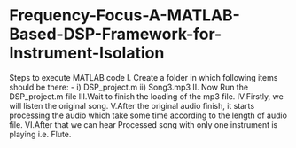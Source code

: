 # Frequency-Focus-A-MATLAB-Based-DSP-Framework-for-Instrument-Isolation
Steps to execute MATLAB code
I. Create a folder in which following items should be there: -
i) DSP_project.m
ii) Song3.mp3
II. Now Run the DSP_project.m file 
III.Wait to finish the loading of the mp3 file.
IV.Firstly, we will listen the original song.
V.After the original audio finish, it starts processing the audio which take some time 
according to the length of audio file.
VI.After that we can hear Processed song with only one instrument is playing i.e. Flute.
